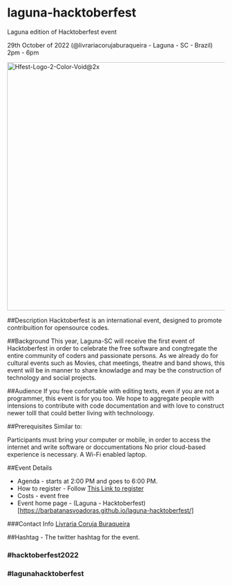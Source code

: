 # laguna-hacktoberfest
Laguna edition of Hacktoberfest event

29th October of 2022 (@livrariacorujaburaqueira - Laguna - SC - Brazil) 2pm - 6pm

<img width="576" alt="Hfest-Logo-2-Color-Void@2x" src="https://user-images.githubusercontent.com/1857142/194678968-2a05b4ec-24e8-4173-b85d-fa65bdc61adc.png">

##Description
Hacktoberfest is an international event, designed to promote contribuition for opensource codes.

##Background
This year, Laguna-SC will receive the first event of Hacktoberfest in order to celebrate the free software and congtregate the entire community of coders and passionate persons.
As we already do for cultural events such as Movies, chat meetings, theatre and band shows, this event will be in manner to share knowladge and may be the construction of technology and social projects.

##Audience
If you free confortable with editing texts, even if you are not a programmer, this event is for you too.
We hope to aggregate people with intensions to contribute with code documentation and with love to construct newer tolll that could better living with technoloogy.

##Prerequisites
Similar to:

Participants must bring your computer or mobile, in order to access the internet and write software or doccumentations
No prior cloud-based experience is necessary.
A Wi-Fi enabled laptop.

##Event Details
* Agenda - starts at 2:00 PM and goes to 6:00 PM.
* How to register - Follow [This Link to register](https://forms.gle/ZBBEuGbti944rKfF8)
* Costs - event free
* Event home page - (Laguna - Hacktoberfest)[https://barbatanasvoadoras.github.io/laguna-hacktoberfest/]

###Contact Info
[Livraria Coruja Buraqueira](https://instagram.com/livrariacorujaburaqueira)

##Hashtag - The twitter hashtag for the event.
### \#hacktoberfest2022
### \#lagunahacktoberfest
